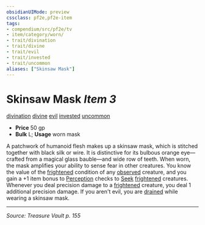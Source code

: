 ```yaml
---
obsidianUIMode: preview
cssclass: pf2e,pf2e-item
tags:
- compendium/src/pf2e/tv
- item/category/worn/
- trait/divination
- trait/divine
- trait/evil
- trait/invested
- trait/uncommon
aliases: ["Skinsaw Mask"]
---
```

# Skinsaw Mask *Item 3*  
[divination](rules/traits/divination.md "Divination School Trait")  [divine](rules/traits/divine.md "Divine Tradition Trait")  [evil](rules/traits/evil.md "Evil Alignment Trait")  [invested](rules/traits/invested.md "Invested Item Trait")  [uncommon](rules/traits/uncommon.md "Uncommon Rarity Trait")  

- **Price** 50 gp
- **Bulk** L; **Usage** worn mask

A patchwork of humanoid flesh makes up a skinsaw mask, which is stitched together with black silk or wire. It is distinctive for its bulbous orange eye—crafted from a magical glass bauble—and wide row of teeth. When worn, the mask amplifies your ability to sense fear in other creatures. You know the value of the [frightened](rules/conditions.md#Frightened) condition of any [observed](rules/conditions.md#Observed) creature, and you gain a +1 item bonus to [Perception](compendium/skills.md#Perception) checks to [Seek](rules/actions/seek.md) [frightened](rules/conditions.md#Frightened) creatures. Whenever you deal precision damage to a [frightened](rules/conditions.md#Frightened) creature, you deal 1 additional precision damage. If you aren't evil, you are [drained](rules/conditions.md#Drained) while wearing a skinsaw mask.


---
*Source: Treasure Vault p. 155*